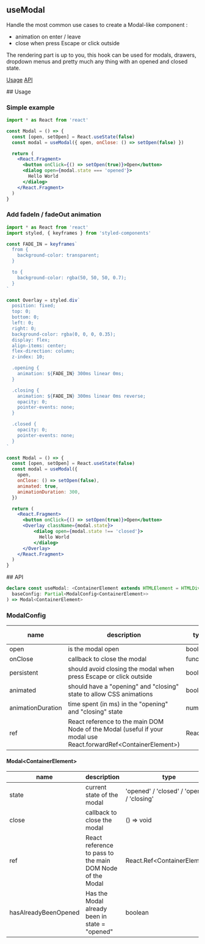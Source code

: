 ## useModal

Handle the most common use cases to create a Modal-like component :

- animation on enter / leave
- close when press Escape or click outside

The rendering part is up to you, this hook can be used for modals, drawers, dropdown menus and pretty much any thing with an opened and closed state.


[Usage](#usage)
[API](#api)

<a name="usage" />
## Usage

### Simple example

```jsx harmony
import * as React from 'react'

const Modal = () => {
  const [open, setOpen] = React.useState(false)
  const modal = useModal({ open, onClose: () => setOpen(false) })

  return (
    <React.Fragment>
      <button onClick={() => setOpen(true)}>Open</button>
      <dialog open={modal.state === 'opened'}>
        Hello World
      </dialog>
    </React.Fragment>
  )
}
```


### Add fadeIn / fadeOut animation

```jsx harmony
import * as React from 'react'
import styled, { keyframes } from 'styled-components'

const FADE_IN = keyframes`
  from {
    background-color: transparent;
  }

  to {
    background-color: rgba(50, 50, 50, 0.7);
  }
`

const Overlay = styled.div`
  position: fixed;
  top: 0;
  bottom: 0;
  left: 0;
  right: 0;
  background-color: rgba(0, 0, 0, 0.35);
  display: flex;
  align-items: center;
  flex-direction: column;
  z-index: 10;

  .opening {
    animation: ${FADE_IN} 300ms linear 0ms;
  }

  .closing {
    animation: ${FADE_IN} 300ms linear 0ms reverse;
    opacity: 0;
    pointer-events: none;
  }

  .closed {
    opacity: 0;
    pointer-events: none;
  }
`

const Modal = () => {
  const [open, setOpen] = React.useState(false)
  const modal = useModal({
    open,
    onClose: () => setOpen(false),
    animated: true,
    animationDuration: 300,
  })

  return (
    <React.Fragment>
      <button onClick={() => setOpen(true)}>Open</button>
      <Overlay className={modal.state}>
          <dialog open={modal.state !== 'closed'}>
            Hello World
          </dialog>
      </Overlay>
    </React.Fragment>
  )
}
```

<a name="api" />
## API

```typescript jsx
declare const useModal: <ContainerElement extends HTMLElement = HTMLDivElement>(
  baseConfig: Partial<ModalConfig<ContainerElement>>
) => Modal<ContainerElement>
```

### ModalConfig

| name | description | type | default value |
| --- | --- | --- | --- |
| open | is the modal open | boolean | false |
| onClose | callback to close the modal | function | - |
| persistent | should avoid closing the modal when press Escape or click outside | boolean | false |
| animated | should have a "opening" and "closing" state to allow CSS animations | boolean | false |
| animationDuration | time spent (in ms) in the "opening" and "closing" state | number | 300 |
| ref | React reference to the main DOM Node of the Modal (useful if your modal use React.forwardRef\<ContainerElement\>) | React.Ref | null | 

#### Modal\<ContainerElement\>

| name | description | type |
| --- | --- | --- |
| state | current state of the modal | 'opened' / 'closed' / 'opening' / 'closing' |
| close | callback to close the modal | () => void |
| ref | React reference to pass to the main DOM Node of the Modal | React.Ref\<ContainerElement\> |
| hasAlreadyBeenOpened | Has the Modal already been in state = "opened" | boolean |
